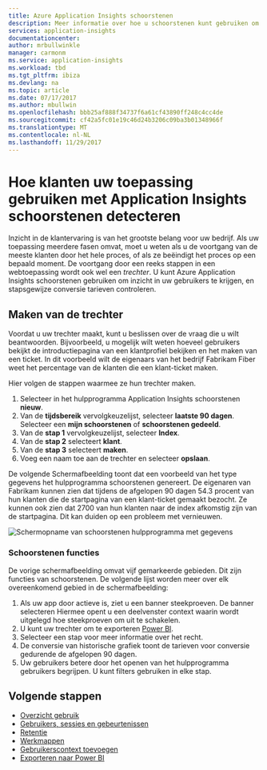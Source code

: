 ```yaml
---
title: Azure Application Insights schoorstenen
description: Meer informatie over hoe u schoorstenen kunt gebruiken om te ontdekken hoe klanten communiceert met uw toepassing.
services: application-insights
documentationcenter: 
author: mrbullwinkle
manager: carmonm
ms.service: application-insights
ms.workload: tbd
ms.tgt_pltfrm: ibiza
ms.devlang: na
ms.topic: article
ms.date: 07/17/2017
ms.author: mbullwin
ms.openlocfilehash: bbb25af888f34737f6a61cf43890ff248c4cc4de
ms.sourcegitcommit: cf42a5fc01e19c46d24b3206c09ba3b01348966f
ms.translationtype: MT
ms.contentlocale: nl-NL
ms.lasthandoff: 11/29/2017
---
```

# <a name="discover-how-customers-are-using-your-application-with-application-insights-funnels"></a>Hoe klanten uw toepassing gebruiken met Application Insights schoorstenen detecteren

Inzicht in de klantervaring is van het grootste belang voor uw bedrijf. Als uw toepassing meerdere fasen omvat, moet u weten als u de voortgang van de meeste klanten door het hele proces, of als ze beëindigt het proces op een bepaald moment. De voortgang door een reeks stappen in een webtoepassing wordt ook wel een *trechter*. U kunt Azure Application Insights schoorstenen gebruiken om inzicht in uw gebruikers te krijgen, en stapsgewijze conversie tarieven controleren. 

## <a name="create-your-funnel"></a>Maken van de trechter
Voordat u uw trechter maakt, kunt u beslissen over de vraag die u wilt beantwoorden. Bijvoorbeeld, u mogelijk wilt weten hoeveel gebruikers bekijkt de introductiepagina van een klantprofiel bekijken en het maken van een ticket. In dit voorbeeld wilt de eigenaars van het bedrijf Fabrikam Fiber weet het percentage van de klanten die een klant-ticket maken.

Hier volgen de stappen waarmee ze hun trechter maken.

1. Selecteer in het hulpprogramma Application Insights schoorstenen **nieuw**.
1. Van de **tijdsbereik** vervolgkeuzelijst, selecteer **laatste 90 dagen**. Selecteer een **mijn schoorstenen** of **schoorstenen gedeeld**.
1. Van de **stap 1** vervolgkeuzelijst, selecteer **Index**. 
1. Van de **stap 2** selecteert **klant**.
1. Van de **stap 3** selecteert **maken**.
1. Voeg een naam toe aan de trechter en selecteer **opslaan**.

De volgende Schermafbeelding toont dat een voorbeeld van het type gegevens het hulpprogramma schoorstenen genereert. De eigenaren van Fabrikam kunnen zien dat tijdens de afgelopen 90 dagen 54.3 procent van hun klanten die de startpagina van een klant-ticket gemaakt bezocht. Ze kunnen ook zien dat 2700 van hun klanten naar de index afkomstig zijn van de startpagina. Dit kan duiden op een probleem met vernieuwen.


![Schermopname van schoorstenen hulpprogramma met gegevens](./media/app-insights-understand-usage-patterns/funnel1.png)

### <a name="funnels-features"></a>Schoorstenen functies
De vorige schermafbeelding omvat vijf gemarkeerde gebieden. Dit zijn functies van schoorstenen. De volgende lijst worden meer over elk overeenkomend gebied in de schermafbeelding:
1. Als uw app door actieve is, ziet u een banner steekproeven. De banner selecteren Hiermee opent u een deelvenster context waarin wordt uitgelegd hoe steekproeven om uit te schakelen. 
2. U kunt uw trechter om te exporteren [Power BI](app-insights-export-power-bi.md).
3. Selecteer een stap voor meer informatie over het recht. 
4. De conversie van historische grafiek toont de tarieven voor conversie gedurende de afgelopen 90 dagen. 
5. Uw gebruikers betere door het openen van het hulpprogramma gebruikers begrijpen. U kunt filters gebruiken in elke stap. 

## <a name="next-steps"></a>Volgende stappen
  * [Overzicht gebruik](app-insights-usage-overview.md)
  * [Gebruikers, sessies en gebeurtenissen](app-insights-usage-segmentation.md)
  * [Retentie](app-insights-usage-retention.md)
  * [Werkmappen](app-insights-usage-workbooks.md)
  * [Gebruikerscontext toevoegen](app-insights-usage-send-user-context.md)
  * [Exporteren naar Power BI](app-insights-export-power-bi.md)

